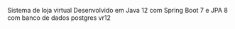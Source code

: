 Sistema de loja virtual Desenvolvido em Java 12 com Spring Boot 7 e JPA 8 com banco de dados postgres vr12 